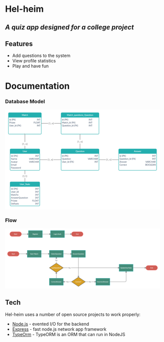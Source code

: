# Hel-heim
## _A quiz app designed for a college project_

## Features

- Add questions to the system
- View profile statistics
- Play and have fun

# Documentation
### Database Model
![Database Model](./documentation/DatabaseModel.png "Database Model")

### Flow
![UseCases](./documentation/Flow.png "Flow start match")
## Tech

Hel-heim uses a number of open source projects to work properly:

- [Node.js](https://nodejs.org) - evented I/O for the backend
- [Express](https://expressjs.com) - fast node.js network app framework
- [TypeOrm](https://typeorm.io) - TypeORM is an ORM that can run in NodeJS
